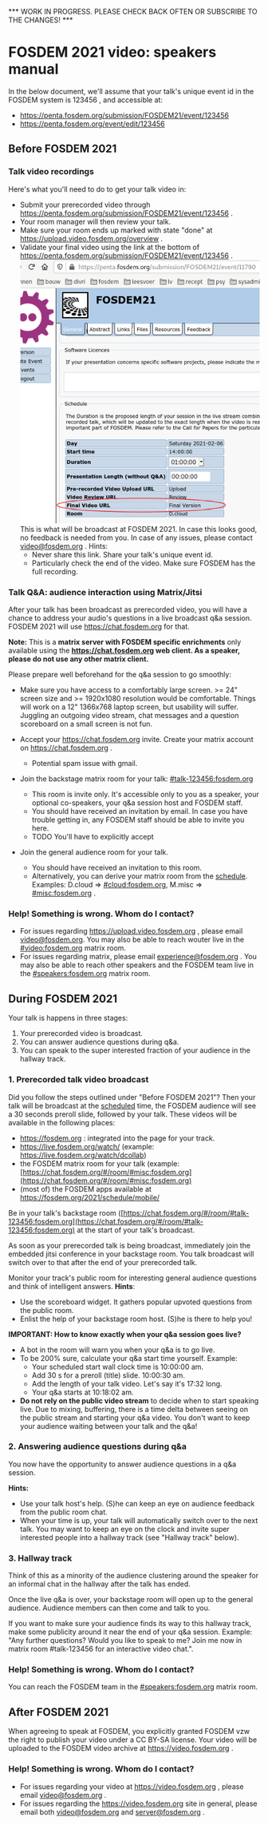 *** WORK IN PROGRESS. PLEASE CHECK BACK OFTEN OR SUBSCRIBE TO THE CHANGES! ***
# FOSDEM 2021 video: speakers manual

In the below document, we'll assume that your talk's unique event id in the FOSDEM system is 123456 , and accessible at:
- https://penta.fosdem.org/submission/FOSDEM21/event/123456
- https://penta.fosdem.org/event/edit/123456

## Before FOSDEM 2021
### Talk video recordings
Here's what you'll need to do to get your talk video in:
- Submit your prerecorded video through https://penta.fosdem.org/submission/FOSDEM21/event/123456 .
- Your room manager will then review your talk.
- Make sure your room ends up marked with state "done" at https://upload.video.fosdem.org/overview .
- Validate your final video using the link at the bottom of https://penta.fosdem.org/submission/FOSDEM21/event/123456 .
![penta submission Final Video URL](final_video_url.png)
This is what will be broadcast at FOSDEM 2021. In case this looks good, no feedback is needed from you. In case of any issues, please contact [video@fosdem.org](mailto:video@fosdem.org) . Hints:
  - Never share this link. Share your talk's unique event id.
  - Particularly check the end of the video. Make sure FOSDEM has the full recording.

### Talk Q&A: audience interaction using Matrix/Jitsi
After your talk has been broadcast as prerecorded video, you will have a chance to address your audio's questions in a live broadcast q&a session. FOSDEM 2021 will use https://chat.fosdem.org for that.

**Note:** This is a **matrix server with FOSDEM specific enrichments** only available using the **https://chat.fosdem.org web client. As a speaker, please do not use any other matrix client.**

Please prepare well beforehand for the q&a session to go smoothly:
- Make sure you have access to a comfortably large screen. >= 24" screen size and >= 1920x1080 resolution would be comfortable. Things will work on a 12" 1366x768 laptop screen, but usability will suffer. Juggling an outgoing video stream, chat messages and a question scoreboard on a small screen is not fun.
- Accept your https://chat.fosdem.org invite. Create your matrix account on https://chat.fosdem.org .
  - Potential spam issue with gmail.

- Join the backstage matrix room for your talk: [#talk-123456:fosdem.org](https://chat.fosdem.org/#/room/#talk-123456:fosdem.org)
    - This room is invite only. It's accessible only to you as a speaker, your optional co-speakers, your q&a session host and FOSDEM staff.
    - You should have received an invitation by email. In case you have trouble getting in, any FOSDEM staff should be able to invite you here.
    - TODO You'll have to explicitly accept 
- Join the general audience room for your talk.
    - You should have received an invitation to this room.
    - Alternatively, you can derive your matrix room from the [schedule](https://fosdem.org/2021/schedule/events/). Examples: D.cloud => [#cloud:fosdem.org](https://chat.fosdem.org/#/room/#cloud:fosdem.org), M.misc => [#misc:fosdem.org](https://chat.fosdem.org/#/room/#misc:fosdem.org) .
  
### Help! Something is wrong. Whom do I contact?
- For issues regarding https://upload.video.fosdem.org , please email [video@fosdem.org](mailto:video@fosdem.org). You may also be able to reach wouter live in the [#video:fosdem.org](https://chat.fosdem.org/#/room/#video:fosdem.org) matrix room.
- For issues regarding matrix, please email [experience@fosdem.org](mailto:experience@fosdem.org) . You may also be able to reach other speakers and the FOSDEM team live in the [#speakers:fosdem.org](https://chat.fosdem.org/#/room/#speakers:fosdem.org) matrix room.
  
## During FOSDEM 2021
Your talk is happens in three stages:
1. Your prerecorded video is broadcast.
2. You can answer audience questions during q&a.
3. You can speak to the super interested fraction of your audience in the hallway track.

### 1. Prerecorded talk video broadcast
Did you follow the steps outlined under "Before FOSDEM 2021"? Then your talk will be broadcast at the [scheduled](https://fosdem.org/2021/schedule/events/) time, the FOSDEM audience will see a 30 seconds preroll slide, followed by your talk. These videos will be available in the following places:
- https://fosdem.org : integrated into the page for your track.
- https://live.fosdem.org/watch/<track> (example: https://live.fosdem.org/watch/dcollab) 
- the FOSDEM matrix room for your talk (example: [https://chat.fosdem.org/#/room/#misc:fosdem.org](https://chat.fosdem.org/#/room/#misc:fosdem.org)
- (most of) the FOSDEM apps available at https://fosdem.org/2021/schedule/mobile/

Be in your talk's backstage room ([https://chat.fosdem.org/#/room/#talk-123456:fosdem.org](https://chat.fosdem.org/#/room/#talk-123456:fosdem.org) at the start of your talk's broadcast.

As soon as your prerecorded talk is being broadcast,  immediately join the embedded jitsi conference in your backstage room. You talk broadcast will switch over to that after the end of your prerecorded talk. 

Monitor your track's public room for interesting general audience questions and think of intelligent answers. **Hints**:
  - Use the scoreboard widget. It gathers popular upvoted questions from the public room.
  - Enlist the help of your backstage room host. (S)he is there to help you!

**IMPORTANT: How to know exactly when your q&a session goes live?**
- A bot in the room will warn you when your q&a is to go live.
- To be 200% sure, calculate your q&a start time yourself. Example:
  - Your scheduled start wall clock time is 10:00:00 am.
  - Add 30 s for a preroll (title) slide. 10:00:30 am.
  - Add the length of your talk video. Let's say it's 17:32 long.
  - Your q&a starts at 10:18:02 am.
- **Do not rely on the public video stream** to decide when to start speaking live. Due to mixing, buffering, there is a time delta between seeing on the public stream and starting your q&a video. You don't want to keep your audience waiting between your talk and the q&a!

### 2. Answering audience questions during q&a
You now have the opportunity to answer audience questions in a q&a session.

**Hints:**
  - Use your talk host's help. (S)he can keep an eye on audience feedback from the public room chat.
  - When your time is up, your talk will automatically switch over to the next talk. You may want to keep an eye on the clock and invite super interested people into a hallway track (see "Hallway track" below).

### 3. Hallway track
Think of this as a minority of the audience clustering around the speaker for an informal chat in the hallway after the talk has ended.

Once the live q&a is over, your backstage room will open up to the general audience. Audience members can then come and talk to you.

If you want to make sure your audience finds its way to this hallway track, make some publicity around it near the end of your q&a session. Example: "Any further questions? Would you like to speak to me? Join me now in matrix room #talk-123456 for an interactive video chat.".

### Help! Something is wrong. Whom do I contact?
You can reach the FOSDEM team in the [#speakers:fosdem.org](https://chat.fosdem.org/#/room/#speakers:fosdem.org) matrix room.

## After FOSDEM 2021
When agreeing to speak at FOSDEM, you explicitly granted FOSDEM vzw the right to publish your video under a CC BY-SA license. Your video will be uploaded to the FOSDEM video archive at https://video.fosdem.org .

### Help! Something is wrong. Whom do I contact?
- For issues regarding your video at https://video.fosdem.org , please email [video@fosdem.org](mailto:video@fosdem.org) .
- For issues regarding the https://video.fosdem.org site in general, please email both [video@fosdem.org](mailto:video@fosdem.org) and [server@fosdem.org](mailto:server@fosdem.org) .
